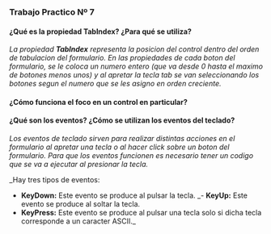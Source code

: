 ### **Trabajo Practico Nº 7**

#### **¿Qué es la propiedad TabIndex? ¿Para qué se utiliza?**

_La propiedad **TabIndex** representa la posicion del control dentro del orden de tabulacion del formulario.
  En las propiedades de cada boton del formulario, se le coloca un numero entero (que va desde 0 hasta el maximo de botones menos unos) y al apretar la tecla tab se van seleccionando los botones segun el numero que se les asigno en orden creciente._

#### **¿Cómo funciona el foco en un control en particular?**



#### **¿Qué son los eventos? ¿Cómo se utilizan los eventos del teclado?**

_Los eventos de teclado sirven para realizar distintas acciones en el formulario al apretar una tecla o al hacer click sobre un boton del formulario. Para que los eventos funcionen es necesario tener un codigo que se va a ejecutar al presionar la tecla._

_Hay tres tipos de eventos:
- **KeyDown:** Este evento se produce al pulsar la tecla.
_- **KeyUp:** Este evento se produce al soltar la tecla.
- **KeyPress:** Este evento se produce al pulsar una tecla solo si dicha tecla corresponde a un caracter ASCII._
